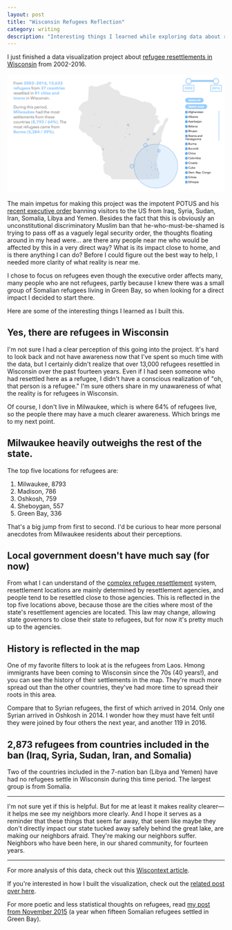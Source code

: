 ```yaml
---
layout: post
title: "Wisconsin Refugees Reflection"
category: writing
description: "Interesting things I learned while exploring data about refugee resettlements in Wisconsin"
---
```


I just finished a data visualization project about [refugee resettlements in Wisconsin](http://kevinmcgillivray.net/wisconsin-refugees) from 2002-2016.

[![Wisconsin refugees screenshot](/img/wisconsin-refugees-preview.png)](http://kevinmcgillivray.net/wisconsin-refugees)

The main impetus for making this project was the impotent POTUS and his [recent executive order](http://www.npr.org/2017/01/31/512439121/trumps-executive-order-on-immigration-annotated) banning visitors to the US from Iraq, Syria, Sudan, Iran, Somalia, Libya and Yemen. Besides the fact that this is obviously an unconstitutional discriminatory Muslim ban that he-who-must-be-shamed is trying to pass off as a vaguely legal security order, the thoughts floating around in my head were... are there any people near me who would be affected by this in a very direct way? What is its impact close to home, and is there anything I can do? Before I could figure out the best way to help, I needed more clarity of what reality is near me.

I chose to focus on refugees even though the executive order affects many, many people who are not refugees, partly because I knew there was a small group of Somalian refugees living in Green Bay, so when looking for a direct impact I decided to start there.

Here are some of the interesting things I learned as I built this.

## Yes, there are refugees in Wisconsin

I'm not sure I had a clear perception of this going into the project. It's hard to look back and not have awareness now that I've spent so much time with the data, but I certainly didn't realize that over 13,000 refugees resettled in Wisconsin over the past fourteen years. Even if I had seen someone who had resettled here as a refugee, I didn't have a conscious realization of "oh, that person is a refugee." I'm sure others share in my unawareness of what the reality is for refugees in Wisconsin.

Of course, I don't live in Milwaukee, which is where 64% of refugees live, so the people there may have a much clearer awareness. Which brings me to my next point.

## Milwaukee heavily outweighs the rest of the state.

The top five locations for refugees are:

1. Milwaukee, 8793
2. Madison, 786
3. Oshkosh, 759
4. Sheboygan, 557
5. Green Bay, 336

That's a big jump from first to second. I'd be curious to hear more personal anecdotes from Milwaukee residents about their perceptions.

## Local government doesn't have much say (for now)

From what I can understand of the [complex refugee resettlement](https://obamawhitehouse.archives.gov/blog/2015/11/20/infographic-screening-process-refugee-entry-united-states) system, resettlement locations are mainly determined by resettlement agencies, and people tend to be resettled close to those agencies. This is reflected in the top five locations above, because those are the cities where most of the state's resettlement agencies are located. This law may change, allowing state governors to close their state to refugees, but for now it's pretty much up to the agencies.

## History is reflected in the map

One of my favorite filters to look at is the refugees from Laos. Hmong immigrants have been coming to Wisconsin since the 70s (40 years!), and you can see the history of their settlements in the map. They're much more spread out than the other countries, they've had more time to spread their roots in this area.

Compare that to Syrian refugees, the first of which arrived in 2014. Only one Syrian arrived in Oshkosh in 2014. I wonder how they must have felt until they were joined by four others the next year, and another 119 in 2016.

## 2,873 refugees from countries included in the ban (Iraq, Syria, Sudan, Iran, and Somalia)

Two of the countries included in the 7-nation ban (Libya and Yemen) have had no refugees settle in Wisconsin during this time period. The largest group is from Somalia.

---

I'm not sure yet if this is helpful. But for me at least it makes reality clearer—it helps me see my neighbors more clearly. And I hope it serves as a reminder that these things that seem far away, that seem like maybe they don't directly impact our state tucked away safely behind the great lake, are making our neighbors afraid. They're making our neighbors suffer. Neighbors who have been here, in our shared community, for fourteen years.

---

For more analysis of this data, check out this [Wiscontext article](http://www.wiscontext.org/refugee-resettlement-wisconsin-numbers).

If you're interested in how I built the visualization, check out the [related post over here](/wisconsin-refugees-development-notes).

For more poetic and less statistical thoughts on refugees, read [my post from November 2015](/sanctuary) (a year when fifteen Somalian refugees settled in Green Bay).
